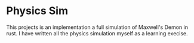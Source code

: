 # Physics Sim

This projects is an implementation a full simulation of Maxwell's Demon in rust. I have written all the physics simulation myself as a learning execise.
